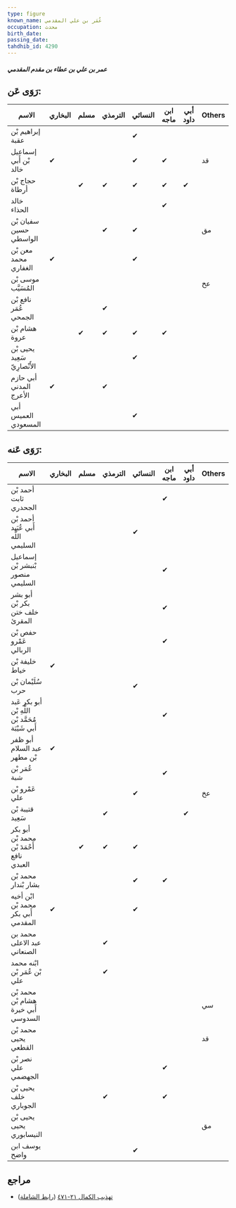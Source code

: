 ```yaml
---
type: figure
known_name: عُمَر بن علي المقدمي
occupation: محدث
birth_date:
passing_date:
tahdhib_id: 4290
---
```

##### عمر بن علي بن عطاء بن مقدم المقدمي

## رَوَى عَن:
| الاسم                        | البخاري | مسلم | الترمذي | النسائي | ابن ماجه | أبي داود | Others |
| ---------------------------- | ------- | ---- | ------- | ------- | -------- | -------- | ------ |
| إبراهيم بْن عقبة             |         |      |         | ✔       |          |          |        |
| إسماعيل بْن أَبي خالد        | ✔       |      |         | ✔       | ✔        |          | قد     |
| حجاج بْن أرطاة               |         | ✔    | ✔       | ✔       | ✔        | ✔        |        |
| خالد الحذاء                  |         |      |         |         | ✔        |          |        |
| سفيان بْن حسين الواسطي       |         |      | ✔       | ✔       |          |          | مق     |
| معن بْن محمد الغفاري         | ✔       |      |         | ✔       |          |          |        |
| موسى بْن المُسَيَّب          |         |      |         |         |          |          | عخ     |
| نافع بْن عُمَر الجمحي        |         |      | ✔       |         |          |          |        |
| هشام بْن عروة                |         | ✔    | ✔       | ✔       | ✔        |          |        |
| يحيى بْن سَعِيد الأَنْصارِيّ |         |      |         | ✔       |          |          |        |
| أبي حازم المدني الأعرج       | ✔       |      | ✔       |         |          |          |        |
| أبي العميس المسعودي          |         |      |         | ✔       |          |          |        |
## رَوَى عَنه:
| الاسم                                              | البخاري | مسلم | الترمذي | النسائي | ابن ماجه | أبي داود | Others |
| -------------------------------------------------- | ------- | ---- | ------- | ------- | -------- | -------- | ------ |
| أحمد بْن ثابت الجحدري                              |         |      |         |         | ✔        |          |        |
| أحمد بْن أَبي عُبَيد اللَّه السليمي                |         |      |         | ✔       |          |          |        |
| إسماعيل بْنبشر بْن منصور السليمي                   |         |      |         |         | ✔        |          |        |
| أبو بشر بكر بْن خلف ختن المقرئ                     |         |      |         |         | ✔        |          |        |
| حفص بْن عَمْرو الربالي                             |         |      |         |         | ✔        |          |        |
| خليفة بْن خياط                                     | ✔       |      |         |         |          |          |        |
| سُلَيْمان بْن حرب                                  |         |      |         | ✔       |          |          |        |
| أبو بكر عَبد اللَّهِ بْن مُحَمَّد بْن أَبي شَيْبَة |         |      |         |         | ✔        |          |        |
| أبو ظفر عبد السلام بْن مطهر                        | ✔       |      |         |         |          |          |        |
| عُمَر بْن شبة                                      |         |      |         |         | ✔        |          |        |
| عَمْرو بْن علي                                     |         |      |         | ✔       |          |          | عخ     |
| قتيبة بْن سَعِيد                                   |         |      | ✔       |         |          | ✔        |        |
| أبو بكر محمد بْن أَحْمَدَ بْن نافع العبدي          |         | ✔    | ✔       | ✔       |          |          |        |
| محمد بْن بشار بْندار                               |         |      |         | ✔       | ✔        |          |        |
| ابْن أخيه محمد بْن أَبي بكر المقدمي                | ✔       |      |         | ✔       |          |          |        |
| محمد بن عبد الاعلى الصنعاني                        |         |      | ✔       |         |          |          |        |
| ابْنه محمد بْن عُمَر بْن علي                       |         |      | ✔       |         |          |          |        |
| محمد بْن هشام بْن أَبي خيرة السدوسي                |         |      |         |         |          |          | سي     |
| محمد بْن يحيى القطعي                               |         |      |         |         |          |          | قد     |
| نصر بْن علي الجهضمي                                |         |      |         |         | ✔        |          |        |
| يحيى بْن خلف الجوباري                              |         |      | ✔       |         | ✔        |          |        |
| يحيى بْن يحيى النيسابوري                           |         |      |         |         |          |          | مق     |
| يوسف ابن واضح                                      |         |      |         | ✔       |          |          |        |
## مراجع
- [تهذيب الكمال ٢١-٤٧١](obsidian://open?vault=Tahdhib-al-Kamal&file=Figures/٤٢٩٠-عمر%20بن%20علي%20بن%20عطاء%20بن%20مقدم%20المقدمي) ([رابط الشاملة](https://shamela.ws/book/3722/11118))